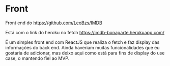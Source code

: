 # Front
Front end do https://github.com/LeoBzs/IMDB

Está com o link do heroku no fetch https://imdb-bonaparte.herokuapp.com/

É um simples front end com ReactJS que realiza o fetch e faz display das informações do back end. Ainda haveriam muitas funcionalidades que eu gostaria de adicionar, mas deixo aqui como está para fins de display do use case, o mantendo fiel ao MVP.
